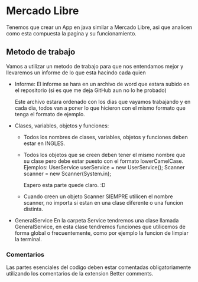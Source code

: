 # Mercado Libre

Tenemos que crear un App en java similar a Mercado Libre, asi que analicen como esta compuesta la pagina y su funcionamiento.

## Metodo de trabajo

Vamos a utilizar un metodo de trabajo para que nos entendamos mejor y llevaremos un informe de lo que esta hacindo cada quien

- Informe:
    El informe se hara en un archivo de word que estara subido en el repositorio (si es que me deja GitHub aun no lo he probado)

    Este archivo estara ordenado con los dias que vayamos trabajando y en cada dia, todos van a poner lo que hicieron con el mismo formato que tenga el formato de ejemplo.

- Clases, variables, objetos y funciones:
    - Todos los nombres de clases, variables, objetos y funciones deben estar en INGLES.

    - Todos los objetos que se creen deben tener el mismo nombre que su clase pero debe estar puesto con el formato lowerCamelCase.
        Ejemplos: 
            UserService userService = new UserService();
            Scanner scanner = new Scanner(System.in);
        
        Espero esta parte quede claro. :D

    - Cuando creen un objeto Scanner SIEMPRE utilicen el nombre scanner, no importa si estan en una clase diferente o una funcion distinta.

- GeneralService
    En la carpeta Service tendremos una clase llamada GeneralService, en esta clase tendremos funciones que utilicemos de forma global o frecuentemente, como por ejemplo la funcion de limpiar la terminal.

### Comentarios

Las partes esenciales del codigo deben estar comentadas obligatoriamente utilizando los comentarios de la extension Better comments.
